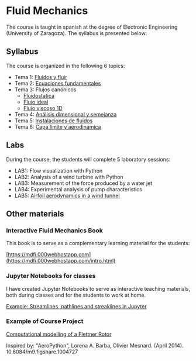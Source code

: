 # Fluid Mechanics 

The course is taught in spanish at the degree of Electronic Engineering (University of Zaragoza). The syllabus is presented below:

## Syllabus

The course is organized in the following 6 topics:

- Tema 1: [Fluidos y fluir](https://github.com/navasmontilla/site/blob/master/teaching/1.Fluidos_fluir.pdf) 
- Tema 2: [Ecuaciones fundamentales](https://github.com/navasmontilla/site/blob/master/teaching/2.Ecuaciones_fundamentales.pdf)
- Tema 3: Flujos canónicos
    - [Fluidostatica](https://github.com/navasmontilla/site/blob/master/teaching/3.Flujos_canonicos_I.pdf)
    - [Flujo ideal](https://github.com/navasmontilla/site/blob/master/teaching/3.Flujos_canonicos_II.pdf)
    - [Flujo viscoso 1D](https://github.com/navasmontilla/site/blob/master/teaching/3.Flujos_canonicos_III.pdf) 
- Tema 4: [Análisis dimensional y semejanza](https://github.com/navasmontilla/site/blob/master/teaching/4.Analisis_dimensional.pdf) 
- Tema 5: [Instalaciones de fluidos](https://github.com/navasmontilla/site/blob/master/teaching/5.Instalaciones_II.pdf) 
- Tema 6: [Capa límite y aerodinámica](https://github.com/navasmontilla/site/blob/master/teaching/6.AeroCL.pdf) 

## Labs

During the course, the students will complete 5 laboratory sessions:

- LAB1: Flow visualization with Python
- LAB2: Analysis of a wind turbine with Python
- LAB3: Measurement of the force produced by a water jet
- LAB4: Experimental analysis of pump characteristics
- LAB5: [Airfoil aerodynamics in a wind tunnel](https://github.com/navasmontilla/site/blob/master/teaching/PRACTICA4_mf.pdf) 


## Other materials

### Interactive Fluid Mechanics Book

This book is to serve as a complementary learning material for the students:

[https://mdfi.000webhostapp.com](https://mdfi.000webhostapp.com/intro.html)

### Jupyter Notebooks for classes
I have created Jupyter Notebooks to serve as interactive teaching materials, both during classes and for the students to work at home.

[Example: Streamlines, pathlines and streaklines in Jupyter](https://nbviewer.org/github/navasmontilla/site/blob/master/teaching/C12_lin.ipynb)

### Example of Course Project


[Computational modelling of a Flettner Rotor](https://nbviewer.org/github/navasmontilla/site/blob/master/teaching/enunciadoTrabajoMF2324.ipynb)

Inspired by: "AeroPython", Lorena A. Barba, Olivier Mesnard. (April 2014). 10.6084/m9.figshare.1004727 